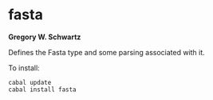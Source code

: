 fasta
============

**Gregory W. Schwartz**

Defines the Fasta type and some parsing associated with it.

To install:
```
cabal update
cabal install fasta
```
